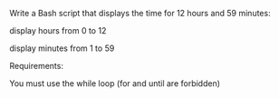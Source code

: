 Write a Bash script that displays the time for 12 hours and 59 minutes:



display hours from 0 to 12

display minutes from 1 to 59

Requirements:



You must use the while loop (for and until are forbidden)
